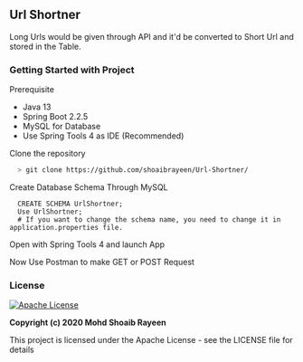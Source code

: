 ## Url Shortner
Long Urls would be given through API and it'd be converted to Short Url and stored in the Table.

### Getting Started with Project
Prerequisite
- Java 13
- Spring Boot 2.2.5
- MySQL for Database
- Use Spring Tools 4 as IDE (Recommended)

Clone the repository
```sh
  > git clone https://github.com/shoaibrayeen/Url-Shortner/
```
Create Database Schema Through MySQL
```
  CREATE SCHEMA UrlShortner;
  Use UrlShortner;
  # If you want to change the schema name, you need to change it in application.properties file.
```
Open with Spring Tools 4 and launch App

Now Use Postman to make GET or POST Request

### License
[![Apache License](https://img.shields.io/badge/license-Apache-brightgreen.svg)](http://www.apache.org/licenses/)

**Copyright (c) 2020 Mohd Shoaib Rayeen**

This project is licensed under the Apache License - see the LICENSE file for details
